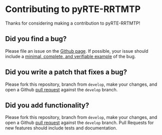 # Contributing to pyRTE-RRTMTP

Thanks for considering making a contribution to pyRTE-RRTMTP!

## Did you find a bug?

Please file an issue on the [Github page](https://github.com/earth-system-radiation/pyRTE-RRTMTP/issues).
If possible, your issue should include a [minimal, complete, and verifiable example](https://stackoverflow.com/help/mcve) of the bug.

## Did you write a patch that fixes a bug?

Please fork this repository, branch from `develop`, make your changes, and open a
Github [pull request](https://github.com/earth-system-radiation/pyRTE-RRTMTP/pulls)
against the `develop` branch.

## Did you add functionality?

Please fork this repository, branch from `develop`, make your changes, and open a
Github [pull request](https://github.com/earth-system-radiation/pyRTE-RRTMTP/pulls)
against the `develop` branch.
Pull Requests for new features should include tests and documentation.
